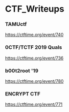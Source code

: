 # CTF_Writeups

### TAMUctf
https://ctftime.org/event/740

### 0CTF/TCTF 2019 Quals
https://ctftime.org/event/736

### b00t2root '19
https://ctftime.org/event/780

### ENCRYPT CTF
https://ctftime.org/event/771

